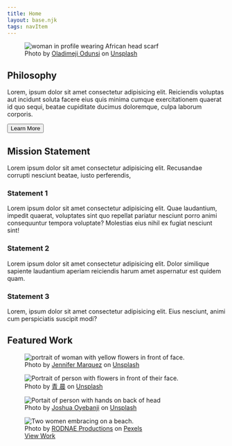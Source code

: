 ```yaml
---
title: Home
layout: base.njk
tags: navItem
---
```



<main id="main">
  <section class="philosophy">
    <div class="sectionImage">
      <figure>
        <img src="/images/oladimeji-odunsi-tUUmR82pq68-unsplash.jpg" alt="woman in profile wearing African head scarf">
        <figcaption>Photo by <a href="https://unsplash.com/@oladimeg?utm_source=unsplash&utm_medium=referral&utm_content=creditCopyText">Oladimeji Odunsi</a> on <a href="https://unsplash.com/s/photos/african-philosophy?utm_source=unsplash&utm_medium=referral&utm_content=creditCopyText">Unsplash</a>
        </figcaption>
      </figure>
    </div>
    <div class="sectionInfo">
      <h2>Philosophy</h2>
      <p>Lorem, ipsum dolor sit amet consectetur adipisicing elit. Reiciendis voluptas aut incidunt soluta facere eius quis minima cumque exercitationem quaerat id quo sequi, beatae cupiditate ducimus doloremque, culpa laborum corporis.</p>
      <button>Learn More</button>
    </div>
  </section>
  <section class="mission">
      <h2>Mission Statement</h2>
      <p class="missionDescription">
        Lorem ipsum dolor sit amet consectetur adipisicing elit. Recusandae corrupti nesciunt beatae, iusto perferendis, 
      </p>
      <div class="feature">
        <h3>Statement 1</h3>
        <p>Lorem ipsum dolor sit amet consectetur adipisicing elit. Quae laudantium, impedit quaerat, voluptates sint quo repellat pariatur nesciunt porro animi consequuntur tempora voluptate? Molestias eius nihil ex fugiat nesciunt sint!</p>
      </div>
      <div class="feature">
        <h3>Statement 2</h3>
        <p>Lorem ipsum dolor sit amet consectetur adipisicing elit. Dolor similique sapiente laudantium aperiam reiciendis harum amet aspernatur est quidem quam.</p>
      </div>
      <div class="feature">
        <h3>Statement 3</h3>
        <p>Lorem, ipsum dolor sit amet consectetur adipisicing elit. Eius nesciunt, animi cum perspiciatis suscipit modi?</p>
      </div>
  </section>
  <section class="featuredWork">
    <h2>Featured Work</h2>
    <div class="feature">
      <figure>
        <img src="/images/jennifer-marquez-WW-TIGWKCyc-unsplash.jpg" alt="portrait of woman with yellow flowers in front of face.">
        <figcaption>Photo by <a href="https://unsplash.com/@jamscreativephotography?utm_source=unsplash&utm_medium=referral&utm_content=creditCopyText">Jennifer Marquez</a> on <a href="https://unsplash.com/@jamscreativephotography?utm_source=unsplash&utm_medium=referral&utm_content=creditCopyText">Unsplash</a>
        </figcaption>
      </figure>
    </div>
    <div class="feature">
      <figure>
        <img src="/images/artyom-kim-gzaXICn5P8o-unsplash.jpg" alt="Portrait of person with flowers in front of their face.">
        <figcaption>Photo by <a href="https://unsplash.com/@jiangxulei1990?utm_source=unsplash&utm_medium=referral&utm_content=creditCopyText">青 晨</a> on <a href="https://unsplash.com/@jiangxulei1990?utm_source=unsplash&utm_medium=referral&utm_content=creditCopyText">Unsplash</a></a>
        </figcaption>
      </figure>
    </div>
    <div class="feature">
      <figure>
        <img src="/images/shingi-rice-9qzwgBYdrgE-unsplash.jpg" alt="Portait of person with hands on back of head">
        <figcaption>Photo by <a href="https://unsplash.com/@thajoshb_snap1">Joshua Oyebanji</a> on <a href="https://unsplash.com/?utm_source=unsplash&utm_medium=referral&utm_content=creditCopyText">Unsplash</a></a>
        </figcaption>
      </figure>
    </div>
    <div class="feature">
      <figure>
        <img src="/images/pexels-rodnae-productions-4918787.jpg" alt="Two women embracing on a beach.">
        <figcaption>Photo by <a href="https://www.pexels.com/@rodnae-prod">RODNAE Productions</a> on <a href="https://www.pexels.com/">Pexels</a>
        </figcaption>
        <div class="button"><a href="gallery/igotu.html">View Work</a></div>
      </figure>
   </div>
  </section>
</main>